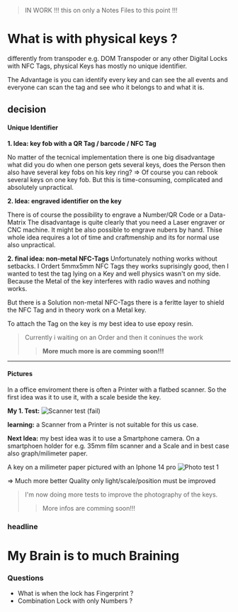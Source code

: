 > IN WORK !!!
> this on only a Notes Files to this point !!!

# What is with physical keys ?

differently from transpoder e.g. DOM Transpoder or any other Digital Locks with NFC Tags, physical Keys has mostly no unique identifier. 

The Advantage is you can identify every key and can see the all events and everyone can scan the tag and see who it belongs to and what it is.

## decision
#### Unique Identifier

**1. Idea: key fob with a QR Tag / barcode / NFC Tag**

No matter of the tecnical implementation there is one big disadvantage what did you do when one person gets several keys, does the Person then also have several key fobs on his key ring? 
=> Of course you can rebook several keys on one key fob. But this is time-consuming, complicated and absolutely unpractical.

**2. Idea: engraved identifier on the key**

There is of course the possibility to engrave a Number/QR Code or a Data-Matrix
The disadvantage is quite clearly that you need a Laser engraver or CNC machine. 
It might be also possible to engrave nubers by hand.
Thise whole idea requires a lot of time and craftmenship and its for normal use also unpractical.

**2. final idea: non-metal NFC-Tags**
Unfortunately nothing works without setbacks.
I Ordert 5mmx5mm NFC Tags they works suprisingly good, then I wanted to test the tag lying on a Key and well physics wasn't on my side.
Because the Metal of the key interferes with radio waves and nothing works.

But there is a Solution non-metal NFC-Tags there is a feritte layer to shield the NFC Tag and in theory work on a Metal key.

To attach the Tag on the key is my best idea to use epoxy resin. 


> Currently i waiting on an Order and then it coninues the work
>> **More much more is are comming soon!!!**
---

#### Pictures

In a office enviroment there is often a Printer with a flatbed scanner. So the first idea was it to use it, with a scale beside the key.

**My 1. Test:**
![Scanner test (fail)](https://raw.githubusercontent.com/5463Fi-OpSour/Key-Management-System/main/docs/assets/IMG_20250924_0002.jpg)

**learning:** a Scanner from a Printer is not suitable for this us case. 

**Next Idea:** my best idea was it to use a Smartphone camera. On a smartphoen holder for e.g. 35mm film scanner and a Scale and in best case also graph/milimeter paper.

A key on a milimeter paper pictured with an Iphone 14 pro
![Photo test 1](https://raw.githubusercontent.com/5463Fi-OpSour/Key-Management-System/main/docs/assets/IMG_3296.heic)

=> Much more better Quality only light/scale/position must be improved

> I'm now doing more tests to improve the photography of the keys.
>> More infos are comming soon!!!

### headline







# My Brain is to much Braining

### Questions
- What is when the lock has Fingerprint ?
- Combination Lock with only Numbers ?
